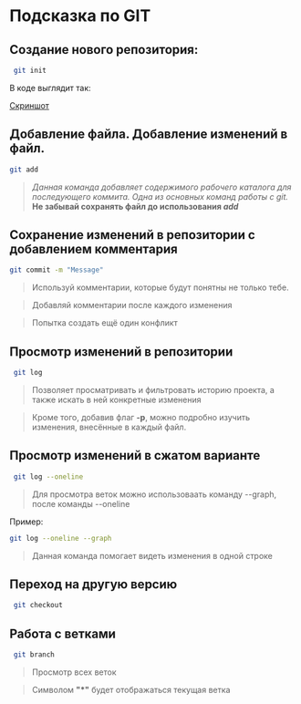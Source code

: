  # Подсказка по GIT

## Создание нового репозитория:
```sh
 git init
 ```
 В коде выглядит так:
 
 [Скриншот](Git_init.png)
 
 ## Добавление файла. Добавление изменений в файл.
 ```sh
 git add
```

>*Данная команда добавляет содержимого рабочего каталога для последующего коммита. Одна из основных команд работы с git.* **Не забывай сохранять файл до использования *add***

## Сохранение изменений в репозитории с добавлением комментария
```sh
git commit -m "Message"
```
>Используй комментарии, которые будут понятны не только тебе.

>Добавляй комментарии после каждого изменения

> Попытка создать ещё один конфликт

## Просмотр изменений в репозитории
```sh
 git log
```

>Позволяет просматривать и фильтровать историю проекта, а также искать в ней конкретные изменения

>Кроме того, добавив флаг **-p**, можно подробно изучить изменения, внесённые в каждый файл.

## Просмотр изменений в сжатом варианте
```sh
 git log --oneline
```
 
>Для просмотра веток можно использоваать команду --graph, после команды  --oneline

Пример:
```sh
git log --oneline --graph
```
>Данная команда помогает видеть изменения в одной строке

## Переход на другую версию
```sh
 git checkout
 ```

 ## Работа с ветками
```sh
 git branch
 ```
 >Просмотр всех веток
 
 > Символом **"*"** будет отображаться текущая ветка